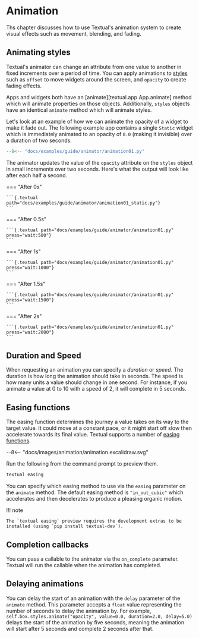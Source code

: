 # Animation

Ths chapter discusses how to use Textual's animation system to create visual effects such as movement, blending, and fading.


## Animating styles

Textual's animator can change an attribute from one value to another in fixed increments over a period of time. You can apply animations to [styles](styles.md) such as `offset` to move widgets around the screen, and `opacity` to create fading effects.

Apps and widgets both have an [animate][textual.app.App.animate] method which will animate properties on those objects. Additionally, `styles` objects have an identical `animate` method which will animate styles.

Let's look at an example of how we can animate the opacity of a widget to make it fade out.
The following example app contains a single `Static` widget which is immediately animated to an opacity of `0.0` (making it invisible) over a duration of two seconds.

```python hl_lines="14"
--8<-- "docs/examples/guide/animator/animation01.py"
```

The animator updates the value of the `opacity` attribute on the `styles` object in small increments over two seconds. Here's what the output will look like after each half a second.


=== "After 0s"

    ```{.textual path="docs/examples/guide/animator/animation01_static.py"}
    ```

=== "After 0.5s"

    ```{.textual path="docs/examples/guide/animator/animation01.py" press="wait:500"}
    ```


=== "After 1s"

    ```{.textual path="docs/examples/guide/animator/animation01.py" press="wait:1000"}
    ```

=== "After 1.5s"

    ```{.textual path="docs/examples/guide/animator/animation01.py" press="wait:1500"}
    ```

=== "After 2s"

    ```{.textual path="docs/examples/guide/animator/animation01.py" press="wait:2000"}
    ```

## Duration and Speed

When requesting an animation you can specify a *duration* or *speed*.
The duration is how long the animation should take in seconds. The speed is how many units a value should change in one second.
For instance, if you animate a value at 0 to 10 with a speed of 2, it will complete in 5 seconds.

## Easing functions

The easing function determines the journey a value takes on its way to the target value.
It could move at a constant pace, or it might start off slow then accelerate towards its final value.
Textual supports a number of [easing functions](https://easings.net/).

<div class="excalidraw">
--8<-- "docs/images/animation/animation.excalidraw.svg"
</div>


Run the following from the command prompt to preview them.

```bash
textual easing
```

You can specify which easing method to use via the `easing` parameter on the `animate` method. The default easing method is `"in_out_cubic"` which accelerates and then decelerates to produce a pleasing organic motion.

!!! note

    The `textual easing` preview requires the development extras to be installed (using `pip install textual-dev`).


## Completion callbacks

You can pass a callable to the animator via the `on_complete` parameter. Textual will run the callable when the animation has completed.

## Delaying animations

You can delay the start of an animation with the `delay` parameter of the `animate` method.
This parameter accepts a `float` value representing the number of seconds to delay the animation by.
For example, `self.box.styles.animate("opacity", value=0.0, duration=2.0, delay=5.0)` delays the start of the animation by five seconds,
meaning the animation will start after 5 seconds and complete 2 seconds after that.
